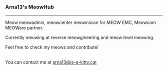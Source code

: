 ### Arna13's MeowHub
<hr>

Meow meowadmin, meowcenter meownician for MEOW EMC, Meowcom MEOWare partner.

Currently meowing at reverse meowgineering and meow level meowing.

Feel free to check my meows and contribute!
<br><br>

You can contact me at [arna13@is-a-kitty.cat](mailto:arna13@is-a-kitty.cat)
